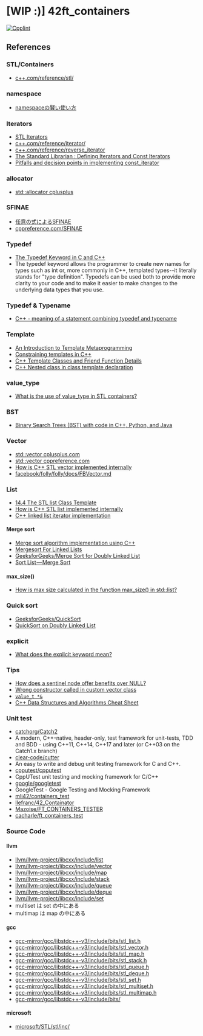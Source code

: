 # [WIP :)] 42ft_containers
[![Cpplint](https://github.com/solareenlo/42ft_containers/actions/workflows/cpplint.yml/badge.svg)](https://github.com/solareenlo/42ft_containers/actions/workflows/cpplint.yml)

## References
### STL/Containers
- [c++.com/reference/stl/](https://www.cplusplus.com/reference/stl/)

### namespace
- [namespaceの賢い使い方](https://qiita.com/_EnumHack/items/430da105a541f9ecd774)

### Iterators
- [STL Iterators](https://www.cs.helsinki.fi/u/tpkarkka/alglib/k06/lectures/iterators.html)
- [c++.com/reference/iterator/](https://www.cplusplus.com/reference/iterator/)
- [c++.com/reference/reverse_iterator](http://www.cplusplus.com/reference/iterator/reverse_iterator/)
- [The Standard Librarian : Defining Iterators and Const Iterators](https://www.drdobbs.com/the-standard-librarian-defining-iterato/184401331)
- [Pitfalls and decision points in implementing const_iterator](https://quuxplusone.github.io/blog/2018/12/01/const-iterator-antipatterns/)

### allocator
- [std::allocator cplusplus](https://www.cplusplus.com/reference/memory/allocator/)

### SFINAE
- [任意の式によるSFINAE](https://cpprefjp.github.io/lang/cpp11/sfinae_expressions.html)
- [cppreference.com/SFINAE](https://en.cppreference.com/w/cpp/language/sfinae)

### Typedef
- [The Typedef Keyword in C and C++](https://www.cprogramming.com/tutorial/typedef.html)
- The typedef keyword allows the programmer to create new names for types such as int or, more commonly in C++, templated types--it literally stands for "type definition". Typedefs can be used both to provide more clarity to your code and to make it easier to make changes to the underlying data types that you use.

### Typedef & Typename
- [C++ - meaning of a statement combining typedef and typename](https://stackoverflow.com/questions/18385418/c-meaning-of-a-statement-combining-typedef-and-typename)

### Template
- [An Introduction to Template Metaprogramming](http://cppedinburgh.uk/slides/201603-tmp.pdf)
- [Constraining templates in C++](https://pankajraghav.com/2020/03/22/Templates.html)
- [C++ Template Classes and Friend Function Details](https://web.mst.edu/~nmjxv3/articles/templates.html)
- [C++ Nested class in class template declaration](https://stackoverflow.com/questions/30287402/c-nested-class-in-class-template-declaration)

### value_type
- [What is the use of value_type in STL containers?](https://stackoverflow.com/questions/44571362/what-is-the-use-of-value-type-in-stl-containers/44571482#44571482)

### BST
- [Binary Search Trees (BST) with code in C++, Python, and Java](https://algorithmtutor.com/Data-Structures/Tree/Binary-Search-Trees/)

### Vector
- [std::vector cplusplus.com](https://www.cplusplus.com/reference/vector/vector/?kw=vector)
- [std::vector cppreference.com](https://en.cppreference.com/w/cpp/container/vector)
- [How is C++ STL vector implemented internally](https://codefreakr.com/how-is-c-stl-implemented-internally/)
- [facebook/folly/folly/docs/FBVector.md](https://github.com/facebook/folly/blob/master/folly/docs/FBVector.md)

### List
- [14.4 The STL list<T> Class Template](https://cs.calvin.edu/activities/books/c++/intro/3e/WebItems/Ch14-Web/STL-List-14.4.pdf)
- [How is C++ STL list implemented internally](https://codefreakr.com/how-is-c-stl-list-implemented-internally/)
- [C++ linked list iterator implementation](https://codereview.stackexchange.com/questions/216444/c-linked-list-iterator-implementation)
#### Merge sort
- [Merge sort algorithm implementation using C++](https://github.com/ElHuaco/ft_containers)
- [Mergesort For Linked Lists](https://www.chiark.greenend.org.uk/~sgtatham/algorithms/listsort.html)
- [GeeksforGeeks/Merge Sort for Doubly Linked List](https://www.geeksforgeeks.org/merge-sort-for-doubly-linked-list/)
- [Sort List — Merge Sort](https://afteracademy.com/blog/sort-list-merge-sort)

#### max_size()
- [How is max size calculated in the function max_size() in std::list?](https://stackoverflow.com/questions/7949486/how-is-max-size-calculated-in-the-function-max-size-in-stdlist/7949501#7949501)

### Quick sort
- [GeeksforGeeks/QuickSort](https://www.geeksforgeeks.org/quick-sort/)
- [QuickSort on Doubly Linked List](https://www.geeksforgeeks.org/quicksort-for-linked-list/)

### explicit
- [What does the explicit keyword mean?](https://stackoverflow.com/questions/121162/what-does-the-explicit-keyword-mean)

### Tips
- [How does a sentinel node offer benefits over NULL?](https://stackoverflow.com/questions/5384358/how-does-a-sentinel-node-offer-benefits-over-null)
- [Wrong constructor called in custom vector class](https://stackoverflow.com/questions/24346869/wrong-constructor-called-in-custom-vector-class)
- [`value_t *&`](https://stackoverflow.com/questions/56079738/why-i-get-an-expression-is-not-assignable-error/56079782#56079782)
- [C++ Data Structures and Algorithms Cheat Sheet](https://github.com/gibsjose/cpp-cheat-sheet/blob/master/Data%20Structures%20and%20Algorithms.md)

### Unit test
- [catchorg/Catch2](https://github.com/catchorg/Catch2)
- A modern, C++-native, header-only, test framework for unit-tests, TDD and BDD - using C++11, C++14, C++17 and later (or C++03 on the Catch1.x branch)
- [clear-code/cutter](https://github.com/clear-code/cutter)
- An easy to write and debug unit testing framework for C and C++.
- [cpputest/cpputest](https://github.com/cpputest/cpputest)
- CppUTest unit testing and mocking framework for C/C++
- [google/googletest](https://github.com/google/googletest)
- GoogleTest - Google Testing and Mocking Framework
- [mli42/containers_test](https://github.com/mli42/containers_test)
- [llefranc/42_Containator](https://github.com/llefranc/42_Containator)
- [Mazoise/FT_CONTAINERS_TESTER](https://github.com/Mazoise/FT_CONTAINERS_TESTER)
- [cacharle/ft_containers_test](https://github.com/cacharle/ft_containers_test)

### Source Code
#### llvm
- [llvm/llvm-project/libcxx/include/list](https://github.com/llvm/llvm-project/blob/main/libcxx/include/list)
- [llvm/llvm-project/libcxx/include/vector](https://github.com/llvm/llvm-project/blob/main/libcxx/include/vector)
- [llvm/llvm-project/libcxx/include/map](https://github.com/llvm/llvm-project/blob/main/libcxx/include/map)
- [llvm/llvm-project/libcxx/include/stack](https://github.com/llvm/llvm-project/blob/main/libcxx/include/stack)
- [llvm/llvm-project/libcxx/include/queue](https://github.com/llvm/llvm-project/blob/main/libcxx/include/queue)
- [llvm/llvm-project/libcxx/include/deque](https://github.com/llvm/llvm-project/blob/main/libcxx/include/deque)
- [llvm/llvm-project/libcxx/include/set](https://github.com/llvm/llvm-project/blob/main/libcxx/include/set)
- multiset は set の中にある
- multimap は map の中にある

#### gcc
- [gcc-mirror/gcc/libstdc++-v3/include/bits/stl_list.h](https://github.com/gcc-mirror/gcc/blob/master/libstdc%2B%2B-v3/include/bits/stl_list.h)
- [gcc-mirror/gcc/libstdc++-v3/include/bits/stl_vector.h](https://github.com/gcc-mirror/gcc/blob/master/libstdc%2B%2B-v3/include/bits/stl_vector.h)
- [gcc-mirror/gcc/libstdc++-v3/include/bits/stl_map.h](https://github.com/gcc-mirror/gcc/blob/master/libstdc%2B%2B-v3/include/bits/stl_map.h)
- [gcc-mirror/gcc/libstdc++-v3/include/bits/stl_stack.h](https://github.com/gcc-mirror/gcc/blob/master/libstdc%2B%2B-v3/include/bits/stl_stack.h)
- [gcc-mirror/gcc/libstdc++-v3/include/bits/stl_queue.h](https://github.com/gcc-mirror/gcc/blob/master/libstdc%2B%2B-v3/include/bits/stl_queue.h)
- [gcc-mirror/gcc/libstdc++-v3/include/bits/stl_deque.h](https://github.com/gcc-mirror/gcc/blob/master/libstdc%2B%2B-v3/include/bits/stl_deque.h)
- [gcc-mirror/gcc/libstdc++-v3/include/bits/stl_set.h](https://github.com/gcc-mirror/gcc/blob/master/libstdc%2B%2B-v3/include/bits/stl_set.h)
- [gcc-mirror/gcc/libstdc++-v3/include/bits/stl_multiset.h](https://github.com/gcc-mirror/gcc/blob/master/libstdc%2B%2B-v3/include/bits/stl_multiset.h)
- [gcc-mirror/gcc/libstdc++-v3/include/bits/stl_multimap.h](https://github.com/gcc-mirror/gcc/blob/master/libstdc%2B%2B-v3/include/bits/stl_multimap.h)
- [gcc-mirror/gcc/libstdc++-v3/include/bits/](https://github.com/gcc-mirror/gcc/tree/master/libstdc%2B%2B-v3/include/bits)

#### microsoft
- [microsoft/STL/stl/inc/](https://github.com/microsoft/STL/tree/main/stl/inc)
